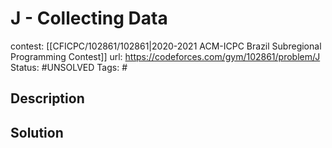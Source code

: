 # J - Collecting Data

contest: [[CFICPC/102861/102861|2020-2021 ACM-ICPC Brazil Subregional Programming Contest]]
url: https://codeforces.com/gym/102861/problem/J
Status: #UNSOLVED
Tags: #

## Description

## Solution


